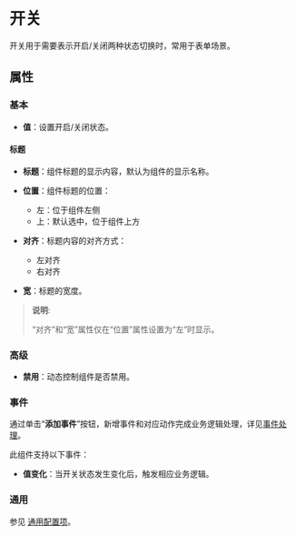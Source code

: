 # 开关

开关用于需要表示开启/关闭两种状态切换时，常用于表单场景。

## 属性

### 基本

- **值**：设置开启/关闭状态。

#### 标题

- **标题**：组件标题的显示内容，默认为组件的显示名称。
- **位置**：组件标题的位置：
  - 左：位于组件左侧
  - 上：默认选中，位于组件上方

- **对齐**：标题内容的对齐方式：
  - 左对齐
  - 右对齐
- **宽**：标题的宽度。

> **说明**:
>
>“对齐”和“宽”属性仅在“位置”属性设置为“左”时显示。

### 高级

- **禁用**：动态控制组件是否禁用。

### 事件

通过单击“**添加事件**”按钮，新增事件和对应动作完成业务逻辑处理，详见[事件处理](./../commonevent.md)。

此组件支持以下事件：

- **值变化**：当开关状态发生变化后，触发相应业务逻辑。

### 通用

参见 [通用配置项](../general.md)。